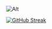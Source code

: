 ![Alt](https://media.giphy.com/media/qgQUggAC3Pfv687qPC/giphy.gif)

[![GitHub Streak](https://streak-stats.demolab.com?user=jdpedrotti&theme=black-ice&mode=weekly)](https://git.io/streak-stats)
